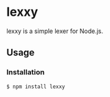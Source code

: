 # lexxy

lexxy is a simple lexer for Node.js.

## Usage

### Installation

```
$ npm install lexxy
```
